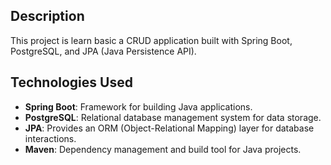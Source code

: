 ## Description
This project is learn basic a CRUD application built with Spring Boot, PostgreSQL, and JPA (Java Persistence API).

## Technologies Used
- **Spring Boot**: Framework for building Java applications.
- **PostgreSQL**: Relational database management system for data storage.
- **JPA**: Provides an ORM (Object-Relational Mapping) layer for database interactions.
- **Maven**: Dependency management and build tool for Java projects.
